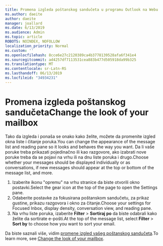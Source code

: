 ```yaml
---
title: Promena izgleda poštanskog sandučeta u programu Outlook na Webu
ms.author: daeite
author: daeite
manager: joallard
ms.date: 6/13/2019
ms.audience: Admin
ms.topic: article
ROBOTS: NOINDEX, NOFOLLOW
localization_priority: Normal
ms.custom: ''
ms.openlocfilehash: 8cce6e27c2120389ca4b3778139528afa6f341e4
ms.sourcegitcommit: ad4257df7113531cea883b477d505918da99b325
ms.translationtype: MT
ms.contentlocale: sr-Latn-RS
ms.lasthandoff: 06/13/2019
ms.locfileid: "34934231"
---
```

# <a name="change-the-look-of-your-mailbox"></a><span data-ttu-id="ddac9-102">Promena izgleda poštanskog sandučeta</span><span class="sxs-lookup"><span data-stu-id="ddac9-102">Change the look of your mailbox</span></span>

<span data-ttu-id="ddac9-103">Tako da izgleda i ponaša se onako kako želite, možete da promenite izgled okna liste i čitanje poruka.</span><span class="sxs-lookup"><span data-stu-id="ddac9-103">You can change the appearance of the message list and reading pane so it looks and behaves the way you want.</span></span> <span data-ttu-id="ddac9-104">Da li vaše poruke treba prikazati pojedinačno ili kao razgovore, ako izabrati nove poruke treba da se pojavi na vrhu ili na dnu liste poruka i drugo.</span><span class="sxs-lookup"><span data-stu-id="ddac9-104">Choose whether your messages should be displayed individually or as conversations, if new messages should appear at the top or bottom of the message list, and more.</span></span>

1. <span data-ttu-id="ddac9-105">Izaberite ikonu "opremu" na vrhu stranice da biste otvorili okno postavki.</span><span class="sxs-lookup"><span data-stu-id="ddac9-105">Select the gear icon at the top of the page to open the Settings pane.</span></span>
1. <span data-ttu-id="ddac9-106">Odaberite postavke za fokusirana poštanskom sandučetu, za prikaz gustine, prikazu razgovora i okno za čitanje.</span><span class="sxs-lookup"><span data-stu-id="ddac9-106">Choose your settings for Focused Inbox, display density, conversation view, and reading pane.</span></span>
1. <span data-ttu-id="ddac9-107">Na vrhu liste poruka, izaberite **Filter** > **Sortiraj po** da biste odabrali kako želite da sortirate e-pošti.</span><span class="sxs-lookup"><span data-stu-id="ddac9-107">At the top of the message list, select **Filter** > **Sort by** to choose how you want to sort your email.</span></span>

<span data-ttu-id="ddac9-108">Da biste saznali više, vidim [promene izgled vašeg poštanskog sandučeta](https://support.office.com/article/b41c2ecb-f23c-42b3-b7f8-659646d5e58c).</span><span class="sxs-lookup"><span data-stu-id="ddac9-108">To learn more, see [Change the look of your mailbox](https://support.office.com/article/b41c2ecb-f23c-42b3-b7f8-659646d5e58c).</span></span>